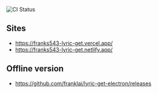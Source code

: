 ![CI Status](https://github.com/franklai/lyric-get-js/workflows/CI/badge.svg)

## Sites

- https://franks543-lyric-get.vercel.app/
- https://franks543-lyric-get.netlify.app/

## Offline version

- https://github.com/franklai/lyric-get-electron/releases

